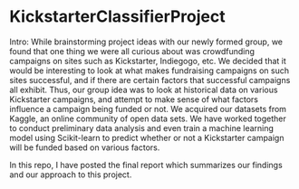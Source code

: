 # KickstarterClassifierProject

Intro: 
While brainstorming project ideas with our newly formed group, we found that one thing we were all curious about was crowdfunding campaigns on sites such as Kickstarter, Indiegogo, etc. We decided that it would be interesting to look at what makes fundraising campaigns on such sites successful, and if there are certain factors that successful campaigns all exhibit. Thus, our group idea was to look at historical data on various Kickstarter campaigns, and attempt to make sense of what factors influence a campaign being funded or not. We acquired our datasets from Kaggle, an online community of open data sets. We have worked together to conduct preliminary data analysis and even train a machine learning model using Scikit-learn to predict whether or not a Kickstarter campaign will be funded based on various factors. 

In this repo, I have posted the final report which summarizes our findings and our approach to this project.
